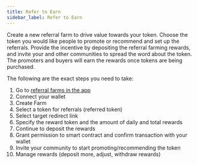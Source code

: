 ```yaml
---
title: Refer to Earn
sidebar_label: Refer to Earn
---
```


Create a new referral farm to drive value towards your token. Choose the token you would like people to promote or recommend and set up the referrals. Provide the incentive by depositing the referral farming rewards, and invite your and other communities to spread the word about the token. The promoters and buyers will earn the rewards once tokens are being purchased. 

The following are the exact steps you need to take: 
1. Go to [referral farms in the app](https://app.attrace.com/farms)
1. Connect your wallet
1. Create Farm
1. Select a token for referrals (referred token)
1. Select target redirect link 
1. Specify the reward token and the amount of daily and total rewards
1. Continue to deposit the rewards
1. Grant permission to smart contract and confirm transaction with your wallet
1. Invite your community to start promoting/recommending the token
1. Manage rewards (deposit more, adjust, withdraw rewards)
